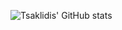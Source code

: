 ![Tsaklidis' GitHub stats](https://github-readme-stats.vercel.app/api?username=tsaklidis&count_private=true&show_icons=true)
